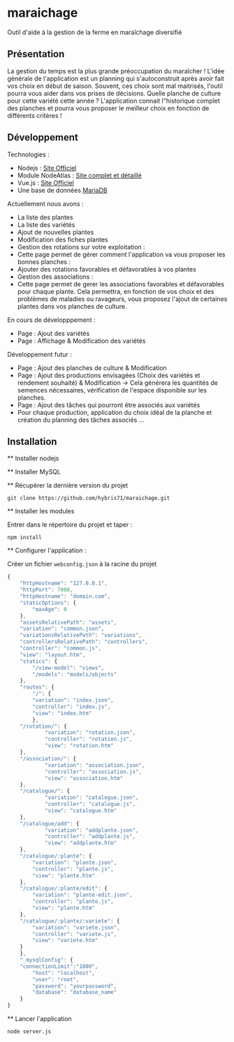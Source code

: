 # maraichage #
Outil d'aide à la gestion de la ferme en maraîchage diversifié

## Présentation ##

La gestion du temps est la plus grande préoccupation du maraîcher ! L'idée générale de l'application est un planning qui s'autoconstruit après avoir fait vos choix en début de saison. Souvent, ces choix sont mal maitrisés, l'outil pourra vous aider dans vos prises de décisions. Quelle planche de culture pour cette variété cette année ? L'application connait l"historique complet des planches et pourra vous proposer le meilleur choix en fonction de différents critères !

## Développement ##

Technologies :
- Nodejs : [Site Officiel](https://nodejs.org)
- Module NodeAtlas : [Site complet et détaillé](https://node-atlas.js.org/NodeAtlas/)
- Vue.js : [Site Officiel](https://vuejs.org/)
- Une base de données [MariaDB](https://mariadb.org/)

Actuellement nous avons : 
- La liste des plantes
- La liste des variétés
- Ajout de nouvelles plantes
- Modification des fiches plantes
- Gestion des rotations sur votre exploitation :
 - Cette page permet de gérer comment l'application va vous proposer les bonnes planches :
  - Ajouter des rotations favorables et défavorables à vos plantes
- Gestion des associations :
 - Cette page permet de gerer les associations favorables et défavorables pour chaque plante. Cela permettra, en fonction de vos choix et des problèmes de maladies ou ravageurs, vous proposez l'ajout de certaines plantes dans vos planches de culture.

En cours de développpement :
- Page : Ajout des variétés 
- Page : Affichage & Modification des variétés

Développement futur :
- Page : Ajout des planches de culture & Modification
- Page : Ajout des productions envisagées (Choix des variétés et rendement souhaité) & Modification -> Cela générera les quantités de semences nécessaires, vérification de l'espace disponible sur les planches.
- Page : Ajout des tâches qui pourront être associés aux variétés
- Pour chaque production, application du choix idéal de la planche et création du planning des tâches associés
...


## Installation ##
** Installer nodejs

** Installer MySQL

** Récupérer la dernière version du projet 

``` 
git clone https://github.com/hybris71/maraichage.git
``` 

** Installer les modules

Entrer dans le répertoire du projet et taper :
```
npm install
```

** Configurer l'application :

Créer un fichier `webconfig.json` à la racine du projet

```js
{
    "httpHostname": "127.0.0.1",
    "httpPort": 7000,
    "httpHostname": "domain.com",
    "staticOptions": {
        "maxAge": 0
    },
    "assetsRelativePath": "assets",
    "variation": "common.json",
    "variationsRelativePath": "variations",
    "controllersRelativePath": "controllers",
    "controller": "common.js",
    "view": "layout.htm",
    "statics": {
        "/view-model": "views",
        "/models": "models/objects"
    },
    "routes": {
        "/": {
	    "variation": "index.json",
	    "controller": "index.js",
	    "view": "index.htm"
        },
    "/rotation/": {
			"variation": "rotation.json",
			"controller": "rotation.js",
			"view": "rotation.htm"
	},
    "/association/": {
			"variation": "association.json",
			"controller": "association.js",
			"view": "association.htm"
	},
	"/catalogue/": {
			"variation": "catalogue.json",
			"controller": "catalogue.js",
			"view": "catalogue.htm"
	},
    "/catalogue/add": {
			"variation": "addplante.json",
			"controller": "addplante.js",
			"view": "addplante.htm"
	},
	"/catalogue/:plante": {
		"variation": "plante.json",
        "controller": "plante.js",
        "view": "plante.htm"
	},
    "/catalogue/:plante/edit": {
		"variation": "plante-edit.json",
        "controller": "plante.js",
        "view": "plante.htm"
	},
	"/catalogue/:plante/:variete": {
		"variation": "variete.json",
        "controller": "variete.js",
        "view": "variete.htm"
	}
    },
    "_mysqlConfig": {
	"connectionLimit":"1000",
        "host": "localhost",
        "user": "root",
        "password": "yourpassword",
        "database": "database_name"
    }
}
``` 

** Lancer l'application 

```
node server.js
```





